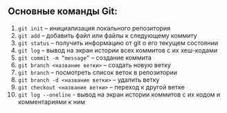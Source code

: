 ## Основные команды Git:

1. `git init` – инициализация локального репозитория
3. `git add` – добавить файл или файлы к следующему коммиту
2. `git status` – получить информацию от git о его текущем состоянии
5. `git log` – вывод на экран истории всех коммитов с их хеш-кодами
4. `git commit -m “message”` – создание коммита
7. `git branch <название ветки>` – создать новую ветку
6. `git branch` – посмотреть список веток в репозитории
9. `git branch -d <название ветки>` – удалить ветку
8. `git checkout <название ветки>` – переход к другой ветке
11. `git log --oneline` - вывод на экран истории коммитов с их кодом и комментариями к ним